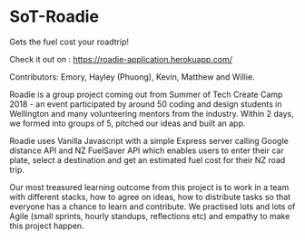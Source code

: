 # SoT-Roadie
Gets the fuel cost your roadtrip!

Check it out on : 
https://roadie-application.herokuapp.com/

Contributors: Emory, Hayley (Phuong), Kevin, Matthew and Willie.

Roadie is a group project coming out from Summer of Tech Create Camp 2018 - an event participated by around 50 coding and design students in Wellington and many volunteering mentors from the industry. Within 2 days, we formed into groups of 5, pitched our ideas and built an app.

Roadie uses Vanilla Javascript with a simple Express server calling Google distance API and NZ FuelSaver API which enables users to enter their car plate, select a destination and get an estimated fuel cost for their NZ road trip.

Our most treasured learning outcome from this project is to work in a team with different stacks, how to agree on ideas, how to distribute tasks so that everyone has a chance to learn and contribute. We practised lots and lots of Agile (small sprints, hourly standups, reflections etc) and empathy to make this project happen.

